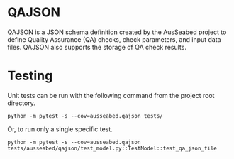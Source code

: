 # QAJSON
QAJSON is a JSON schema definition created by the AusSeabed project to define Quality Assurance (QA) checks, check parameters, and input data files. QAJSON also supports the storage of QA check results.


# Testing

Unit tests can be run with the following command from the project root directory.

    python -m pytest -s --cov=ausseabed.qajson tests/

Or, to run only a single specific test.

    python -m pytest -s --cov=ausseabed.qajson  tests/ausseabed/qajson/test_model.py::TestModel::test_qa_json_file
